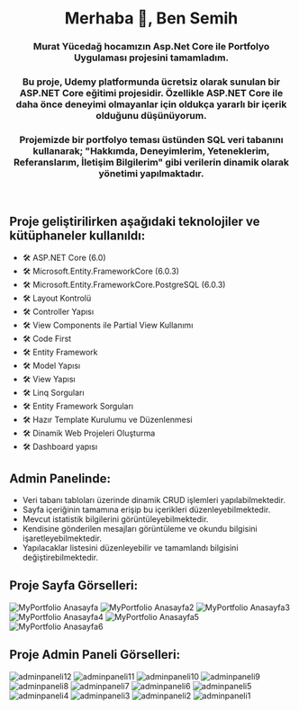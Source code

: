 
<h1 align="center">Merhaba 👋, Ben Semih</h1>
<h3 align="center">Murat Yücedağ hocamızın Asp.Net Core ile Portfolyo Uygulaması projesini tamamladım.</h3>
<h3 align="center">Bu proje, Udemy platformunda ücretsiz olarak sunulan bir ASP.NET Core eğitimi projesidir. Özellikle ASP.NET Core ile daha önce deneyimi olmayanlar için oldukça yararlı bir içerik olduğunu düşünüyorum.</h3>
<h3 align="center">Projemizde bir portfolyo teması üstünden SQL veri tabanını kullanarak; "Hakkımda, Deneyimlerim, Yeteneklerim, Referanslarım, İletişim Bilgilerim" gibi verilerin dinamik olarak yönetimi yapılmaktadır.</h3>
<br/>
<h2> Proje geliştirilirken aşağıdaki teknolojiler ve kütüphaneler kullanıldı:</h2>

- 🛠️ ASP.NET Core (6.0)
- 🛠️ Microsoft.Entity.FrameworkCore (6.0.3)
- 🛠️ Microsoft.Entity.FrameworkCore.PostgreSQL (6.0.3)
- 🛠️ Layout Kontrolü
- 🛠️ Controller Yapısı
- 🛠️ View Components ile Partial View Kullanımı
- 🛠️ Code First
- 🛠️ Entity Framework
- 🛠️ Model Yapısı
- 🛠️ View Yapısı
- 🛠️ Linq Sorguları
- 🛠️ Entity Framework Sorguları
- 🛠️ Hazır Template Kurulumu ve Düzenlenmesi
- 🛠️ Dinamik Web Projeleri Oluşturma
- 🛠️ Dashboard yapısı


<h2>Admin Panelinde:</h2>

- Veri tabanı tabloları üzerinde dinamik CRUD işlemleri yapılabilmektedir.
- Sayfa içeriğinin tamamına erişip bu içerikleri düzenleyebilmektedir.
- Mevcut istatistik bilgilerini görüntüleyebilmektedir.
- Kendisine gönderilen mesajları görüntüleme ve okundu bilgisini işaretleyebilmektedir.
- Yapılacaklar listesini düzenleyebilir ve tamamlandı bilgisini değiştirebilmektedir.

  
<h2>Proje Sayfa Görselleri:</h2>

![MyPortfolio Anasayfa](https://github.com/SezginKesgin/MyPortfolio/assets/139621631/e638a77c-51ed-47bd-8800-92a0e9ba7441)
![MyPortfolio Anasayfa2](https://github.com/SezginKesgin/MyPortfolio/assets/139621631/d2261062-dc18-4bfa-8285-f275a0b38fbd)
![MyPortfolio Anasayfa3](https://github.com/SezginKesgin/MyPortfolio/assets/139621631/3afabc0a-b25b-4135-9e6f-587aa13a14bd)
![MyPortfolio Anasayfa4](https://github.com/SezginKesgin/MyPortfolio/assets/139621631/da142fbc-c531-409d-b800-95457af055a1)
![MyPortfolio Anasayfa5](https://github.com/SezginKesgin/MyPortfolio/assets/139621631/7e45f671-9e0a-4868-9562-51423d1d3816)
![MyPortfolio Anasayfa6](https://github.com/SezginKesgin/MyPortfolio/assets/139621631/bd196482-01e3-4531-a093-c70257682806)

<h2>Proje Admin Paneli Görselleri:</h2>

![adminpaneli12](https://github.com/SezginKesgin/MyPortfolio/assets/139621631/fc8d3f0f-3436-4025-9d9d-10116e2c54db)
![adminpaneli11](https://github.com/SezginKesgin/MyPortfolio/assets/139621631/b869b2a7-7dcb-4135-9e55-cd5aa042989e)
![adminpaneli10](https://github.com/SezginKesgin/MyPortfolio/assets/139621631/ebc2a50d-54a4-4887-9e75-0556fa625029)
![adminpaneli9](https://github.com/SezginKesgin/MyPortfolio/assets/139621631/bda98607-77bf-42b6-91aa-7c54d3b2c9f5)
![adminpaneli8](https://github.com/SezginKesgin/MyPortfolio/assets/139621631/3e75a0d2-81ad-4524-b210-610da5ad32d7)
![adminpaneli7](https://github.com/SezginKesgin/MyPortfolio/assets/139621631/50021c20-6b07-4504-9aca-25e7369cabd0)
![adminpaneli6](https://github.com/SezginKesgin/MyPortfolio/assets/139621631/bf211d1c-69f1-4987-a5ac-54200bcb580c)
![adminpaneli5](https://github.com/SezginKesgin/MyPortfolio/assets/139621631/81c07534-4ac5-4e37-8c1d-39a615e9c9d3)
![adminpaneli4](https://github.com/SezginKesgin/MyPortfolio/assets/139621631/20b71158-145c-45b3-af5d-fad08429c5ca)
![adminpaneli3](https://github.com/SezginKesgin/MyPortfolio/assets/139621631/c6810c66-836f-4411-89b4-2b110ccf340d)
![adminpaneli2](https://github.com/SezginKesgin/MyPortfolio/assets/139621631/a2cd9552-6f78-48f4-b14c-72f2e94310ab)
![adminpaneli1](https://github.com/SezginKesgin/MyPortfolio/assets/139621631/97a671e0-39c9-40d9-9f20-6da6b5b9f590)

